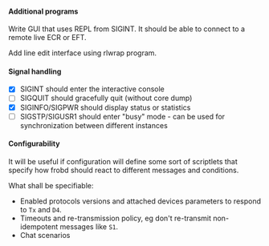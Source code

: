#### Additional programs

Write GUI that uses REPL from SIGINT. It should be able to connect to a remote
live ECR or EFT.

Add line edit interface using rlwrap program.

#### Signal handling

  - [x] SIGINT should enter the interactive console
  - [ ] SIGQUIT should gracefully quit (without core dump)
  - [x] SIGINFO/SIGPWR should display status or statistics
  - [ ] SIGSTP/SIGUSR1 should enter "busy" mode - can be used for synchronization
        between different instances

#### Configurability

It will be useful if configuration will define some sort of scriptlets that
specify how frobd should react to different messages and conditions.

What shall be specifiable:

  * Enabled protocols versions and attached devices parameters to respond to
    `Tx` and `D4`.
  * Timeouts and re-transmission policy, eg don't re-transmit non-idempotent
    messages like `S1`.
  * Chat scenarios
